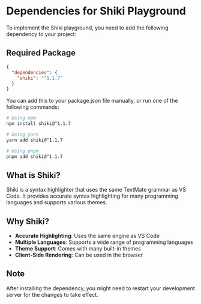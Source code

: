 # Dependencies for Shiki Playground

To implement the Shiki playground, you need to add the following dependency to your project:

## Required Package

```json
{
  "dependencies": {
    "shiki": "^1.1.7"
  }
}
```

You can add this to your package.json file manually, or run one of the following commands:

```bash
# Using npm
npm install shiki@^1.1.7

# Using yarn
yarn add shiki@^1.1.7

# Using pnpm
pnpm add shiki@^1.1.7
```

## What is Shiki?

Shiki is a syntax highlighter that uses the same TextMate grammar as VS Code. It provides accurate syntax highlighting for many programming languages and supports various themes.

## Why Shiki?

- **Accurate Highlighting**: Uses the same engine as VS Code
- **Multiple Languages**: Supports a wide range of programming languages
- **Theme Support**: Comes with many built-in themes
- **Client-Side Rendering**: Can be used in the browser

## Note

After installing the dependency, you might need to restart your development server for the changes to take effect. 